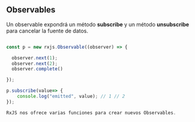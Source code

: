 ## Observables

Un observable expondrá un método **subscribe** y un método **unsubscribe** para cancelar la fuente de datos.

```ts

const p = new rxjs.Observable((observer) => {

  observer.next(1);
  observer.next(2);
  observer.complete()

});

p.subscribe(value=> {
    console.log("emitted", value); // 1 // 2
});

RxJS nos ofrece varias funciones para crear nuevos Observables.

